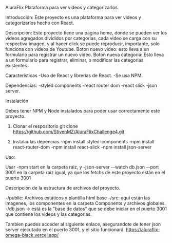 AluraFlix Plataforma para ver videos y categorizarlos

Introducción:
Este proyecto es una plataforma para ver videos y categorizarlos hecho con React.

Descripción: 
Este proyecto tiene una pagina home, donde se pueden ver los videos agregados divididos por categorias, cada video se carga con su respectiva imagen, y al hacer click se puede reproducir, importante, solo funciona con videos de Youtube.
Boton nuevo video: esto lleva a un formulario para registrar un nuevo video.
Boton nueva categoria: Esto lleva a un formulario para registrar, eliminar, o modificar las categorias existentes.

Características
-Uso de React y librerias de React.
-Se usa NPM.

Dependencias:
-styled components
-react router dom
-react slick
-json server.

Instalación

Debes tener NPM y Node instalados para poder usar correctamente este proyecto. 

1. Clonar el respositorio
git clone https://github.com/StivenMZ/AluraFlixChallenge4.git

2. Instalar las depencias
-npm install styled-components
-npm install react-router-dom
-npm install react-slick
-npm install json-server

Uso:

Usar
-npm start
en la carpeta raiz, y 
-json-server --watch db.json --port 3001
en la carpeta raiz igual, ya que los fetchs de este proyecto están en el puerto 3001

Descripción de la estructura de archivos del proyecto.

-/public: Archivos estáticos y plantilla html base
-/src: aquí están las imagenes, los componentes en la carpeta Components y archivos globales.
-/db.json -> está es la "base de datos" que se debe iniciar en el puerto 3001 que contiene los videos y las categorias.


Tambien puedes acceder al siguiente enlace, asegurandote de tener json server ejecutado en el puerto 3001, y el sitio funcionará.
https://aluraflix-omega-black.vercel.app/





